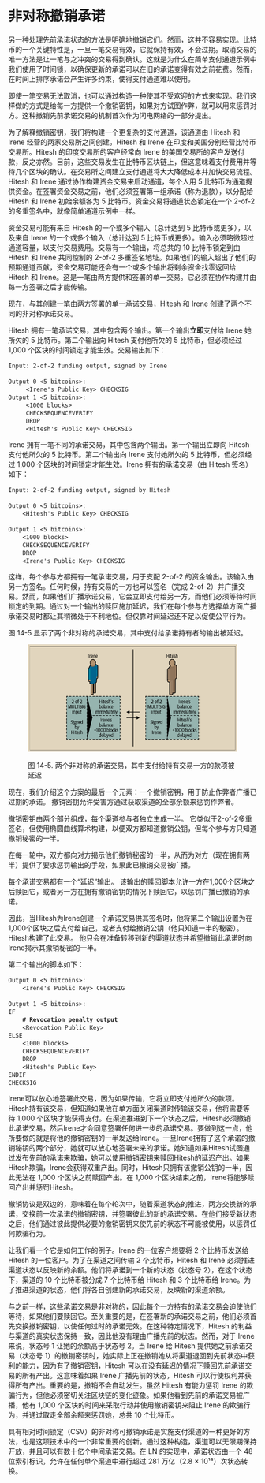 # 非对称撤销承诺

另一种处理先前承诺状态的方法是明确地撤销它们。然而，这并不容易实现。比特币的一个关键特性是，一旦一笔交易有效，它就保持有效，不会过期。取消交易的唯一方法是让一笔与之冲突的交易得到确认。这就是为什么在简单支付通道示例中我们使用了时间锁，以确保更新的承诺可以在旧的承诺变得有效之前花费。然而，在时间上排序承诺会产生许多约束，使得支付通道难以使用。&#x20;

即使一笔交易无法取消，也可以通过构造一种使其不受欢迎的方式来实现。我们这样做的方式是给每一方提供一个撤销密钥，如果对方试图作弊，就可以用来惩罚对方。这种撤销先前承诺交易的机制首次作为闪电网络的一部分提出。&#x20;

为了解释撤销密钥，我们将构建一个更复杂的支付通道，该通道由 Hitesh 和 Irene 经营的两家交易所之间创建。Hitesh 和 Irene 在印度和美国分别经营比特币交易所。Hitesh 的印度交易所的客户经常向 Irene 的美国交易所的客户发送付款，反之亦然。目前，这些交易发生在比特币区块链上，但这意味着支付费用并等待几个区块的确认。在交易所之间建立支付通道将大大降低成本并加快交易流程。 Hitesh 和 Irene 通过协作构建资金交易来启动通道，每个人用 5 比特币为通道提供资金。在签署资金交易之前，他们必须签署第一组承诺（称为退款），以分配给 Hitesh 和 Irene 初始余额各为 5 比特币。资金交易将通道状态锁定在一个 2-of-2 的多重签名中，就像简单通道示例中一样。&#x20;

资金交易可能有来自 Hitesh 的一个或多个输入（总计达到 5 比特币或更多），以及来自 Irene 的一个或多个输入（总计达到 5 比特币或更多）。输入必须略微超过通道容量，以支付交易费用。交易有一个输出，将总共的 10 比特币锁定到由 Hitesh 和 Irene 共同控制的 2-of-2 多重签名地址。如果他们的输入超出了他们的预期通道贡献，资金交易可能还会有一个或多个输出将剩余资金找零返回给 Hitesh 和 Irene。这是一笔由两方提供和签署的单一交易。它必须在协作构建并由每一方签署之后才能传输。&#x20;

现在，与其创建一笔由两方签署的单一承诺交易，Hitesh 和 Irene 创建了两个不同的非对称承诺交易。

Hitesh 拥有一笔承诺交易，其中包含两个输出。第一个输出**立即**支付给 Irene 她所欠的 5 比特币。第二个输出向 Hitesh 支付他所欠的 5 比特币，但必须经过 1,000 个区块的时间锁定才能生效。交易输出如下：

```
Input: 2-of-2 funding output, signed by Irene

Output 0 <5 bitcoins>:
     <Irene's Public Key> CHECKSIG
Output 1 <5 bitcoins>:
     <1000 blocks>
     CHECKSEQUENCEVERIFY
     DROP
     <Hitesh's Public Key> CHECKSIG
```

Irene 拥有一笔不同的承诺交易，其中包含两个输出。第一个输出立即向 Hitesh 支付他所欠的 5 比特币。第二个输出向 Irene 支付她所欠的 5 比特币，但必须经过 1,000 个区块的时间锁定才能生效。Irene 拥有的承诺交易（由 Hitesh 签名）如下：

```
Input: 2-of-2 funding output, signed by Hitesh

Output 0 <5 bitcoins>:
    <Hitesh's Public Key> CHECKSIG
    
Output 1 <5 bitcoins>:
    <1000 blocks>
    CHECKSEQUENCEVERIFY
    DROP
    <Irene's Public Key> CHECKSIG
```

这样，每个参与方都拥有一笔承诺交易，用于支配 2-of-2 的资金输出。该输入由另一方签名。任何时候，持有交易的一方也可以签名（完成 2-of-2）并广播交易。然而，如果他们广播承诺交易，它会立即支付给另一方，而他们必须等待时间锁定的到期。通过对一个输出的赎回施加延迟，我们在每个参与方选择单方面广播承诺交易时都让其稍微处于不利地位。但仅靠时间延迟还不足以促使公平行为。

图 14-5 显示了两个非对称的承诺交易，其中支付给承诺持有者的输出被延迟。

<figure><img src="../../.gitbook/assets/14.5.png" alt=""><figcaption><p>图 14-5.  两个非对称的承诺交易，其中支付给持有交易一方的款项被延迟</p></figcaption></figure>

 现在，我们介绍这个方案的最后一个元素：一个撤销密钥，用于防止作弊者广播已过期的承诺。 撤销密钥允许受害方通过获取渠道的全部余额来惩罚作弊者。&#x20;

撤销密钥由两个部分组成，每个渠道参与者独立生成一半。 它类似于2-of-2多重签名，但使用椭圆曲线算术构建，以便双方都知道撤销公钥，但每个参与方只知道撤销秘密的一半。

在每一轮中，双方都向对方揭示他们撤销秘密的一半，从而为对方（现在拥有两半）提供了要求惩罚输出的手段，如果此已撤销交易被广播。

每个承诺交易都有一个“延迟”输出。 该输出的赎回脚本允许一方在1,000个区块之后赎回它，或者另一方在拥有撤销密钥的情况下赎回它，以惩罚广播已撤销的承诺。

因此，当Hitesh为Irene创建一个承诺交易供其签名时，他将第二个输出设置为在1,000个区块之后支付给自己，或者支付给撤销公钥（他只知道一半的秘密）。 Hitesh构建了此交易。 他只会在准备转移到新的渠道状态并希望撤销此承诺时向Irene揭示其撤销秘密的一半。

第二个输出的脚本如下：

<pre><code>Output 0 &#x3C;5 bitcoins>:
    &#x3C;Irene's Public Key> CHECKSIG
    
Output 1 &#x3C;5 bitcoins>:
IF
<strong>    # Revocation penalty output
</strong>    &#x3C;Revocation Public Key>
ELSE
    &#x3C;1000 blocks>
    CHECKSEQUENCEVERIFY
    DROP
    &#x3C;Hitesh's Public Key>
ENDIF
CHECKSIG
</code></pre>

 Irene可以放心地签署此交易，因为如果传输，它将立即支付她所欠的款项。Hitesh持有该交易，但知道如果他在单方面关闭渠道时传输该交易，他将需要等待 1,000 个区块才能获得支付。在渠道推进到下一个状态之后，Hitesh必须撤销此承诺交易，然后Irene才会同意签署任何进一步的承诺交易。要做到这一点，他所要做的就是将他的撤销密钥的一半发送给Irene。一旦Irene拥有了这个承诺的撤销秘钥的两个部分，她就可以放心地签署未来的承诺。她知道如果Hitesh试图通过发布先前的承诺来欺骗，她可以使用撤销密钥来赎回Hitesh的延迟产出。如果Hitesh欺骗，Irene会获得双重产出。同时，Hitesh只拥有该撤销公钥的一半，因此无法在 1,000 个区块之前赎回产出。在 1,000 个区块结束之前，Irene将能够赎回产出并惩罚Hitesh。

撤销协议是双边的，意味着在每个轮次中，随着渠道状态的推进，两方交换新的承诺，交换前一次承诺的撤销密钥，并签署彼此的新的承诺交易。在他们接受新状态之后，他们通过彼此提供必要的撤销密钥来使先前的状态不可能被使用，以惩罚任何欺骗行为。

让我们看一个它是如何工作的例子。Irene 的一位客户想要将 2 个比特币发送给 Hitesh 的一位客户。为了在渠道之间传输 2 个比特币，Hitesh 和 Irene 必须推进渠道状态以反映新的余额。他们将承诺到一个新的状态（状态号 2），在这个状态下，渠道的 10 个比特币被分成 7 个比特币给 Hitesh 和 3 个比特币给 Irene。为了推进渠道的状态，他们将各自创建新的承诺交易，反映新的渠道余额。

与之前一样，这些承诺交易是非对称的，因此每个一方持有的承诺交易会迫使他们等待，如果他们要赎回它。至关重要的是，在签署新的承诺交易之前，他们必须首先交换撤销密钥，以使任何过时的承诺无效。在这种特定情况下，Hitesh 的利益与渠道的真实状态保持一致，因此他没有理由广播先前的状态。然而，对于 Irene 来说，状态号 1 让她的余额高于状态号 2。当 Irene 给 Hitesh 提供她之前承诺交易（状态号 1）的撤销密钥时，她实际上正在撤销她从将渠道退回到先前状态中获利的能力，因为有了撤销密钥，Hitesh 可以在没有延迟的情况下赎回先前承诺交易的所有产出。这意味着如果 Irene 广播先前的状态，Hitesh 可以行使权利并获得所有产出。重要的是，撤销不会自动发生。虽然 Hitesh 有能力惩罚 Irene 的欺骗行为，但他必须密切关注区块链的变化迹象。如果他看到先前的承诺交易被广播，他有 1,000 个区块的时间来采取行动并使用撤销密钥来阻止 Irene 的欺骗行为，并通过取走全部余额来惩罚她，总共 10 个比特币。

具有相对时间锁定（CSV）的非对称可撤销承诺是实施支付渠道的一种更好的方法，也是这项技术中的一个非常重要的创新。通过这种构造，渠道可以无限期保持开放，并且可以有数十亿个中间承诺交易。在 LN 的实现中，承诺状态由一个 48 位索引标识，允许在任何单个渠道中进行超过 281 万亿（2.8 × 10¹⁴）次状态转换。
